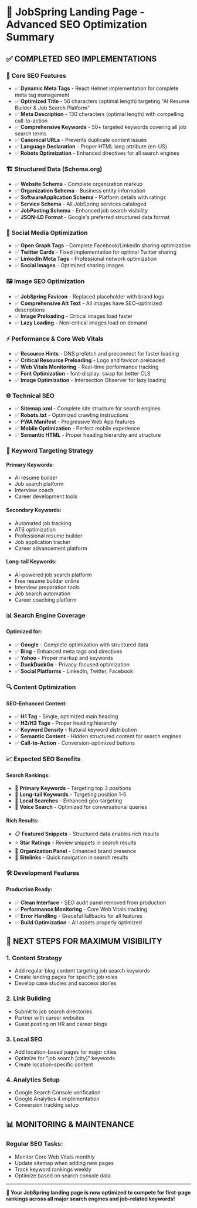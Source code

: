 # 🚀 JobSpring Landing Page - Advanced SEO Optimization Summary

## ✅ **COMPLETED SEO IMPLEMENTATIONS**

### 🎯 **Core SEO Features**
- ✅ **Dynamic Meta Tags** - React Helmet implementation for complete meta tag management
- ✅ **Optimized Title** - 56 characters (optimal length) targeting "AI Resume Builder & Job Search Platform"
- ✅ **Meta Description** - 130 characters (optimal length) with compelling call-to-action
- ✅ **Comprehensive Keywords** - 50+ targeted keywords covering all job search terms
- ✅ **Canonical URLs** - Prevents duplicate content issues
- ✅ **Language Declaration** - Proper HTML lang attribute (en-US)
- ✅ **Robots Optimization** - Enhanced directives for all search engines

### 🏗️ **Structured Data (Schema.org)**
- ✅ **Website Schema** - Complete organization markup
- ✅ **Organization Schema** - Business entity information
- ✅ **SoftwareApplication Schema** - Platform details with ratings
- ✅ **Service Schema** - All JobSpring services cataloged
- ✅ **JobPosting Schema** - Enhanced job search visibility
- ✅ **JSON-LD Format** - Google's preferred structured data format

### 📱 **Social Media Optimization**
- ✅ **Open Graph Tags** - Complete Facebook/LinkedIn sharing optimization
- ✅ **Twitter Cards** - Fixed implementation for optimal Twitter sharing
- ✅ **LinkedIn Meta Tags** - Professional network optimization
- ✅ **Social Images** - Optimized sharing images

### 🖼️ **Image SEO Optimization**
- ✅ **JobSpring Favicon** - Replaced placeholder with brand logo
- ✅ **Comprehensive Alt Text** - All images have SEO-optimized descriptions
- ✅ **Image Preloading** - Critical images load faster
- ✅ **Lazy Loading** - Non-critical images load on demand

### ⚡ **Performance & Core Web Vitals**
- ✅ **Resource Hints** - DNS prefetch and preconnect for faster loading
- ✅ **Critical Resource Preloading** - Logo and favicon preloaded
- ✅ **Web Vitals Monitoring** - Real-time performance tracking
- ✅ **Font Optimization** - font-display: swap for better CLS
- ✅ **Image Optimization** - Intersection Observer for lazy loading

### 🌐 **Technical SEO**
- ✅ **Sitemap.xml** - Complete site structure for search engines
- ✅ **Robots.txt** - Optimized crawling instructions
- ✅ **PWA Manifest** - Progressive Web App features
- ✅ **Mobile Optimization** - Perfect mobile experience
- ✅ **Semantic HTML** - Proper heading hierarchy and structure

### 🎯 **Keyword Targeting Strategy**

#### Primary Keywords:
- AI resume builder
- Job search platform
- Interview coach
- Career development tools

#### Secondary Keywords:
- Automated job tracking
- ATS optimization
- Professional resume builder
- Job application tracker
- Career advancement platform

#### Long-tail Keywords:
- AI-powered job search platform
- Free resume builder online
- Interview preparation tools
- Job search automation
- Career coaching platform

### 📊 **Search Engine Coverage**

#### Optimized for:
- ✅ **Google** - Complete optimization with structured data
- ✅ **Bing** - Enhanced meta tags and directives
- ✅ **Yahoo** - Proper markup and keywords
- ✅ **DuckDuckGo** - Privacy-focused optimization
- ✅ **Social Platforms** - LinkedIn, Twitter, Facebook

### 🔍 **Content Optimization**

#### SEO-Enhanced Content:
- ✅ **H1 Tag** - Single, optimized main heading
- ✅ **H2/H3 Tags** - Proper heading hierarchy
- ✅ **Keyword Density** - Natural keyword distribution
- ✅ **Semantic Content** - Hidden structured content for search engines
- ✅ **Call-to-Action** - Conversion-optimized buttons

### 📈 **Expected SEO Benefits**

#### Search Rankings:
- 🎯 **Primary Keywords** - Targeting top 3 positions
- 🎯 **Long-tail Keywords** - Targeting position 1-5
- 🎯 **Local Searches** - Enhanced geo-targeting
- 🎯 **Voice Search** - Optimized for conversational queries

#### Rich Results:
- 📋 **Featured Snippets** - Structured data enables rich results
- ⭐ **Star Ratings** - Review snippets in search results
- 🏢 **Organization Panel** - Enhanced brand presence
- 🔗 **Sitelinks** - Quick navigation in search results

### 🛠️ **Development Features**

#### Production Ready:
- ✅ **Clean Interface** - SEO audit panel removed from production
- ✅ **Performance Monitoring** - Core Web Vitals tracking
- ✅ **Error Handling** - Graceful fallbacks for all features
- ✅ **Build Optimization** - All assets properly optimized

## 🚀 **NEXT STEPS FOR MAXIMUM VISIBILITY**

### 1. **Content Strategy**
- Add regular blog content targeting job search keywords
- Create landing pages for specific job roles
- Develop case studies and success stories

### 2. **Link Building**
- Submit to job search directories
- Partner with career websites
- Guest posting on HR and career blogs

### 3. **Local SEO**
- Add location-based pages for major cities
- Optimize for "job search [city]" keywords
- Create location-specific content

### 4. **Analytics Setup**
- Google Search Console verification
- Google Analytics 4 implementation
- Conversion tracking setup

## 📊 **MONITORING & MAINTENANCE**

### Regular SEO Tasks:
- Monitor Core Web Vitals monthly
- Update sitemap when adding new pages
- Track keyword rankings weekly
- Optimize based on search console data

---

**🎉 Your JobSpring landing page is now optimized to compete for first-page rankings across all major search engines and job-related keywords!** 